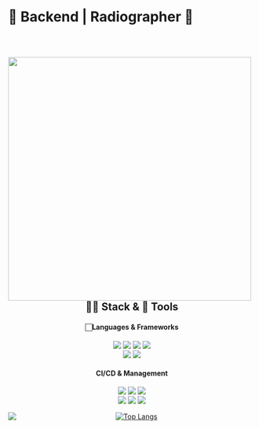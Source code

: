 # 🌟 Backend | Radiographer 🌟
<br/>
<div align="center">
  <img align="left" width="495" src="http://mazassumnida.wtf/api/v2/generate_badge?boj=nyong9221"/>
  
## 👩‍🚀 Stack & 🚀 Tools
#### 🏻Languages & Frameworks
<img src="https://img.shields.io/badge/-Java-%23F08080?style=flat-square&logo=JAVA&logoColor=white"/></a> <img src="https://img.shields.io/badge/-Spring-%2332CD32?style=flat-square&logo=Spring&logoColor=white"/></a> <img src="https://img.shields.io/badge/-SpringBoot-%237CFC00?style=flat-square&logo=Springboot&logoColor=white"/></a> <img src="https://img.shields.io/badge/-SpringSecurity-brightgreen?style=flat-square&logo=Springsecurity&logoColor=white"/></a> 
<br/>
<img src="https://img.shields.io/badge/-React--Native-%231E90FF?style=flat-square&logo=react&logoColor=white"/></a> <img src="https://img.shields.io/badge/-Expo-%23696969?style=flat-square&logo=Expo&logoColor=white"/></a>

#### CI/CD & Management
<img src="https://img.shields.io/badge/-AWS%20EC2-%23FF4500?style=flat-square&logo=AmazonEC2&logoColor=white"/></a> <img src="https://img.shields.io/badge/-AWS%20S3-%2300CED1?style=flat-square&logo=AmazonS3&logoColor=white"/></a> <img src="https://img.shields.io/badge/-AWS%20RDS-%234169E1?style=flat-square&logo=AmazonRDS&logoColor=white"/></a>
<br/>
<img src="https://img.shields.io/badge/-Git-%239370DB?style=flat-square&logo=Git&logoColor=white"/></a> <img src="https://img.shields.io/badge/-GitHub-%234B0082?style=flat-square&logo=Github&logoColor=white"/></a> <img src="https://img.shields.io/badge/-GitHub%20Actions-%23191970?style=flat-square&logo=GithubActions&logoColor=white"/></a>
<br/>
</div>

<img align="left" src="https://github-readme-stats.vercel.app/api?username=pnuhct&show_icons=true&theme=tokyonight"/>

<div align="center">

[![Top Langs](https://github-readme-stats.vercel.app/api/top-langs/?username=pnuhct&layout=compact)](https://github.com/pnuhct/github-readme-stats)
</div>



